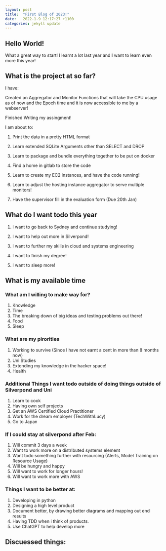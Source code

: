 ```yaml
---
layout: post
title:  "First Blog of 2023!" 
date:   2022-1-9 12:17:27 +1100
categories: jekyll update
---
```


## Hello World!

What a great way to start! I learnt a lot last year and I want to learn even more this year!

## What is the project at so far?

I have:

Created an Aggregator and Monitor Functions that will take the CPU usage as of now and the Epoch time and it is now accessible to me by a webserver! 

Finished Writing my assingment!

I am about to:

1) Print the data in a pretty HTML format

2) Learn extended SQLite Arguments other than SELECT and DROP

3) Learn to package and bundle everything together to be put on docker

4) Find a home in gitlab to store the code

5) Learn to create my EC2 instances, and have the code running!

6) Learn to adjust the hosting instance aggregator to serve multiple monitors!

7) Have the supervisor fill in the evaluation form (Due 20th Jan)

## What do I want todo this year

1) I want to go back to Sydney and continue studying!

2) I want to help out more in Silverpond!

3) I want to further my skills in cloud and systems engineering

4) I want to finish my degree!

5) I want to sleep more!

## What is my available time

### What am I willing to make way for?

1) Knowledge
2) Time
3) The breaking down of big ideas and testing problems out there!
4) Food 
5) Sleep

### What are my pirorities

1) Working to survive (Since I have not earnt a cent in more than 8 months now)
2) Uni Studies
3) Extending my knowledge in the hacker space!
4) Health

### Additional Things I want todo outside of doing things outside of Silverpond and Uni

1) Learn to cook
2) Having own self projects 
3) Get an AWS Certified Cloud Practitioner 
4) Work for the dream employer (TechWithLucy)
5) Go to Japan

### If I could stay at silverpond after Feb:

1) Will commit 3 days a week
2) Want to work more on a distributed systems element
3) Want todo something further with resourcing (Alerts, Model Training on Resource Usage)
4) Will be hungry and happy
5) Will want to work for longer hours!
6) Will want to work more with AWS

### Things I want to be better at:

1) Developing in python 
2) Designing a high level product
3) Document better, by drawing better diagrams and mapping out end results
4) Having TDD when i think of products. 
5) Use ChatGPT to help develop more 

## Discuessed things:


